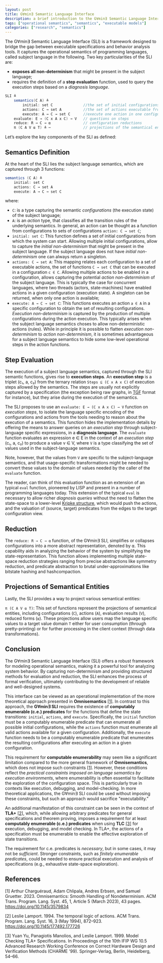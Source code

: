 ```yaml
---
layout: post
title: G∀min∃ Semantic Language Interface
description: a brief introduction to the G∀min∃ Semantic Language Interface
tags: ["operational semantics", "semantics", "executable models"]
categories: ["research", "semantics"]
---
```


The G∀min∃ Semantic Language Interface (SLI) is a framework designed to bridge the gap between executable specifications and behavior analysis tools. It captures the operational semantics of programming languages, called subject language in the following. Two key particularities of the SLI are:

- **exposes all non-determinism** that might be present in the subject language;
- requires the definition of a **step evaluation** function, used to query the execution steps based on a *diagnosis language*.

```scala
SLI ≜
    semantics(C A) ≜
        initial: set C              //the set of initial configurations
        actions: C → set A          //the set of actions executable from a configuration
        execute: A → C → set C      //execute one action in one configuration
    evaluate: E → (C x A x C) → V   // questions on steps
    reduce: R → C → ⍺               // configuration reductions
    π (C A V ⍺ T) ≜ ⋯               // projections of the semantical entities
```

 Let’s explore the key components of the SLI as defined:

## Semantics Definition

At the heart of the SLI lies the subject language semantics, which are captured through 3 functions:

```scala
semantics (C A) ≜
    initial: set C
    actions: C → set A
    execute: A → C → set C
```

where:

- ```C```: is a type capturing the semantic *configurations* (the execution state) of the subject language;
- ```A```: is an *action* type, that classifies all the transition rules of the underlying semantics. In general, an action can be thought as a function from configurations to sets of configurations ```action: C → set C```; 
- ```initial: set C```: This function defines a set of initial configurations from which the system can start. Allowing multiple initial configurations, allow to capture the *initial non-determinism* that might be present in the subject language. If the subject language does not have *initial non-determinism* one can always return a singleton.
- ```actions: C → set A```: This mapping relates each configuration to a set of executable actions, the set of functions ```C → set C``` that can be executed in a configuration ```c ∈ C```. Allowing multiple actions to be enabled in a configuration, allows capturing the potential *action non-determinism* of the subject language. This is typically the case for concurrent languages, where two threads (actors, state-machines) have enabled actions in a given configuration (execution state). A singleton can be returned, when only one action is available;
- ```execute: A → C → set C```: This functions executes an action ```a ∈ A``` in a specific configuration to obtain the set of resulting configurations. *Execution non-determinism* is captured by the production of multiple configurations during the action execution. This typically arises when the subject language semantics choses to allow non-deterministic actions (rules). While in principle it is possible to flatten *execution non-determinism* to *action non-determinism*, it is sometimes advantageous for a subject language semantics to hide some low-level operational steps in the action functions.

## Step Evaluation

The execution of a subject language semantics, captured through the SLI semantic functions, gives rise to **execution steps**. An **execution step** is a triplet (c₁, a, c₂) from the ternary relation ```Steps ⊆ (C x A x C)``` of execution steps allowed by the semantics. The steps are usually not explicitly captured by a specification (the exception being raw graphs, in [TGF](https://en.wikipedia.org/wiki/Trivial_Graph_Format) format for instance), but they arise during the execution of the semantics. 

The SLI proposes to use an ```evaluate: E → (C x A x C) → V``` function on *execution steps*, to isolate the language specific encoding of the configurations and actions from the tools needing to reason about the execution of a semantics. This function hides the implementation details by offering the means to answer queries on an *execution step* through subject-language specific expressions, in a **diagnosis language**. The ```evaluate``` function evaluates an expression e ∈ E in the context of an *execution step* (c₁, a, c₂) to produce a value v ∈ V, where ```V``` is a type classifying the set of values used in the subject-language semantics.

Note, however, that the values from ```V``` are specific to the subject-language semantics, and that usage-specific transformations might be needed to convert these values to the domain of values needed by the caller of the ```evaluate``` function.

The reader, can think of this evaluation function as an extension of an typical ```eval``` function, pioneered by LISP and present in a number of programming languages today. This extension of the typical ```eval``` is necessary to allow richer *diagnosis queries* without the need to flatten the state-space to a lower-level [Kripke structure]( https://en.wikipedia.org/wiki/Kripke_structure_(model_checking)), which would push the actions, and the valuation of (source, target) predicates from the edges to the target configuration view.

## Reduction

The ```reduce: R → C → ⍺``` function, of the G∀min∃ SLI, simplifies or collapses configurations into a more abstract representation, denoted by ⍺. This capability aids in analyzing the behavior of the system by simplifying the state-representation. This function allows implementing multiple state-space reduction strategies ranging from precise abstractions like symmetry reduction, and predicate abstraction to brutal under-approximations like bitstate hashing and hashcompaction.

## Projections of Semantical Entities

Lastly, the SLI provides a way to project various semantical entities:

```π (C A V ⍺ T)```: This set of functions represent the projections of semantical entities, including configurations (```C```), actions (```A```), evaluation results (```V```), reduced forms (```⍺```). These projections allow users map the language specific values to a target value domain ```T``` either for user consumption (through pretty-printing) or for further processing in the client context (through data transformations).

## Conclusion

The G∀min∃ Semantic Language Interface (SLI) offers a robust framework for modeling operational semantics, making it a powerful tool for analyzing system behavior. By capturing non-determinism and providing structured methods for evaluation and reduction, the SLI enhances the process of formal verification, ultimately contributing to the development of reliable and well-designed systems.

This interface can be viewed as an operational implementation of the more theoretical approach presented in **Omnisemantics** [[1]](#1). In contrast to this approach, the **G∀min∃ SLI** requires the existence of **computably enumerable (c.e.) predicates** for the functions that define the state transitions: `initial`, `actions`, and `execute`. Specifically, the `initial` function must be a computably enumerable predicate that can enumerate all possible initial configurations, while the `actions` function must enumerate all valid actions available for a given configuration. Additionally, the `execute` function needs to be a computably enumerable predicate that enumerates the resulting configurations after executing an action in a given configuration.

This requirement for **computable enumerability** may seem like a significant limitation compared to the more general framework of **Omnisemantics**, which does not impose such constraints [[1]](#1). However, these conditions reflect the *practical constraints imposed on language semantics by execution environments*, where enumerability is often essential to facilitate the exploration of the configuration space. This is particularly true in contexts like execution, debugging, and model-checking. In more theoretical applications, the G∀min∃ SLI could be used without imposing these constraints, but such an approach would sacrifice "executability."

An additional manifestation of this constraint can be seen in the context of **TLA+** [[2]](#2), which, while allowing arbitrary predicates for general specifications and theorem proving, imposes a requirement for at least **computably enumerable (c.e.) predicates** when using **TLC** [[3]](#3) for execution, debugging, and model checking. In TLA+, the actions of a specification must be enumerable to enable the effective exploration of state transitions.

The requirement for c.e. predicates is *necessary*, but in some cases, it may not be *sufficient*. Stronger constraints, such as *finitely enumerable predicates*, could be needed to ensure practical execution and analysis of specifications (e.g., exhaustive state-space exploration).

<!-- 
```scala
valid_targets ≜ { t | ∀ a c, a ∈ actions c ∧ t ∈ execute a c }
``` -->

## References

<a id="1">[1]</a> Arthur Charguéraud, Adam Chlipala, Andres Erbsen, and Samuel Gruetter. 2023. Omnisemantics: Smooth Handling of Nondeterminism. ACM Trans. Program. Lang. Syst. 45, 1, Article 5 (March 2023), 43 pages. https://doi.org/10.1145/3579834

<a id="1">[2]</a> Leslie Lamport. 1994. The temporal logic of actions. ACM Trans. Program. Lang. Syst. 16, 3 (May 1994), 872–923. https://doi.org/10.1145/177492.177726

<a id="1">[3]</a> Yuan Yu, Panagiotis Manolios, and Leslie Lamport. 1999. Model Checking TLA+ Specifications. In Proceedings of the 10th IFIP WG 10.5 Advanced Research Working Conference on Correct Hardware Design and Verification Methods (CHARME '99). Springer-Verlag, Berlin, Heidelberg, 54–66.
